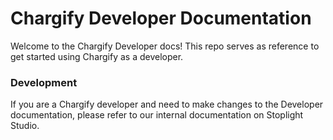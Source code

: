 # Chargify Developer Documentation

Welcome to the Chargify Developer docs! This repo serves as reference to get started using Chargify as a developer.

### Development

If you are a Chargify developer and need to make changes to the Developer documentation, please refer to our internal documentation on Stoplight Studio.
